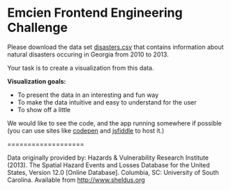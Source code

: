 # Emcien Frontend Engineering Challenge

Please download the data set [disasters.csv](https://github.com/emcien/Emcien-Docs/blob/master/disasters.csv) that contains information about natural disasters occuring in Georgia from 2010 to 2013.

Your task is to create a visualization from this data.

**Visualization goals:**

- To present the data in an interesting and fun way
- To make the data intuitive and easy to understand for the user
- To show off a little

We would like to see the code, and the app running somewhere if possible (you can use sites like [codepen](http://codepen.io/) and [jsfiddle](http://jsfiddle.net/) to host it.)

===================

Data originally provided by: Hazards & Vulnerability Research Institute (2013). The Spatial Hazard Events and Losses Database for the United States, Version 12.0 [Online Database]. Columbia, SC: University of South Carolina. Available from http://www.sheldus.org

